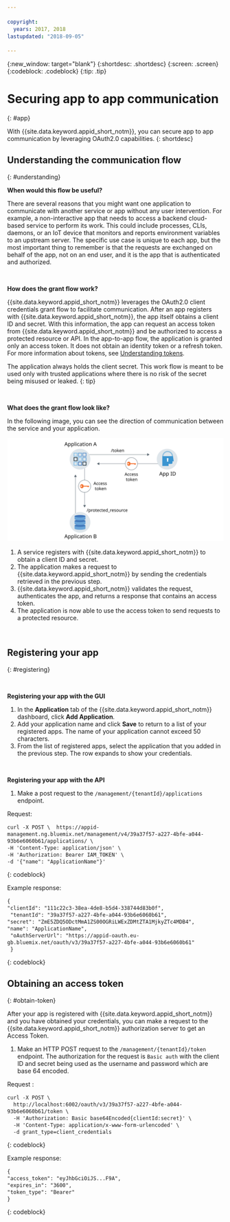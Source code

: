 ```yaml
---

copyright:
  years: 2017, 2018
lastupdated: "2018-09-05"

---
```


{:new_window: target="blank"}
{:shortdesc: .shortdesc}
{:screen: .screen}
{:codeblock: .codeblock}
{:tip: .tip}


# Securing app to app communication
{: #app}

With {{site.data.keyword.appid_short_notm}}, you can secure app to app communication by leveraging OAuth2.0 capabilities.
{: shortdesc}


## Understanding the communication flow
{: #understanding}

**When would this flow be useful?**

There are several reasons that you might want one application to communicate with another service or app without any user intervention. For example, a non-interactive app that needs to access a backend cloud-based service to perform its work. This could include processes, CLIs, daemons, or an IoT device that monitors and reports environment variables to an upstream server. The specific use case is unique to each app, but the most important thing to remember is that the requests are exchanged on behalf of the app, not on an end user, and it is the app that is authenticated and authorized.

</br>

**How does the grant flow work?**

{{site.data.keyword.appid_short_notm}} leverages the OAuth2.0 client credentials grant flow to facilitate communication. After an app registers with {{site.data.keyword.appid_short_notm}}, the app itself obtains a client ID and secret. With this information, the app can request an access token from {{site.data.keyword.appid_short_notm}} and be authorized to access a protected resource or API. In the app-to-app flow, the application is granted only an access token. It does not obtain an identity token or a refresh token. For more information about tokens, see [Understanding tokens](tokens.html#tokens).

The application always holds the client secret. This work flow is meant to be used only with trusted applications where there is no risk of the secret being misused or leaked.
{: tip}

</br>

**What does the grant flow look like?**

In the following image, you can see the direction of communication between the service and your application.

![{{site.data.keyword.appid_short_notm}} app-to-app flow](/images/app-to-app-flow.svg)


1. A service registers with {{site.data.keyword.appid_short_notm}} to obtain a client ID and secret.
2. The application makes a request to {{site.data.keyword.appid_short_notm}} by sending the credentials retrieved in the previous step.
3. {{site.data.keyword.appid_short_notm}} validates the request, authenticates the app, and returns a response that contains an access token.
4. The application is now able to use the access token to send requests to a protected resource.

</br>



## Registering your app
{: #registering}

</br>

**Registering your app with the GUI**

1. In the **Application** tab of the {{site.data.keyword.appid_short_notm}} dashboard, click **Add Application**.
2. Add your application name and click **Save** to return to a list of your registered apps. The name of your application cannot exceed 50 characters.
3. From the list of registered apps, select the application that you added in the previous step. The row expands to show your credentials.

</br>

**Registering your app with the API**

1. Make a post request to the `/management/{tenantId}/applications` endpoint.

  Request:
  ```
  curl -X POST \  https://appid-management.ng.bluemix.net/management/v4/39a37f57-a227-4bfe-a044-93b6e6060b61/applications/ \
  -H 'Content-Type: application/json' \
  -H 'Authorization: Bearer IAM_TOKEN' \
  -d '{"name": "ApplicationName"}'
  ```
  {: codeblock}

  Example response:
  ```
  {
  "clientId": "111c22c3-38ea-4de8-b5d4-338744d83b0f",
   "tenantId": "39a37f57-a227-4bfe-a044-93b6e6060b61",
  "secret": "ZmE5ZDQ5ODctMmA1ZS00OGRiLWExZDMtZTA1MjkyZTc4MDB4",
  "name": "ApplicationName",
   "oAuthServerUrl": "https://appid-oauth.eu-gb.bluemix.net/oauth/v3/39a37f57-a227-4bfe-a044-93b6e6060b61"
   }
  ```
  {: codeblock}



## Obtaining an access token
{: #obtain-token}

After your app is registered with {{site.data.keyword.appid_short_notm}} and you have obtained your credentials, you can make a request to the {{site.data.keyword.appid_short_notm}} authorization server to get an Access Token.

1. Make an HTTP POST request to the `/management/{tenantId}/token` endpoint. The authorization for the request is `Basic auth` with the client ID and secret being used as the username and password which are base 64 encoded.

  Request :
  ```
  curl -X POST \
    http://localhost:6002/oauth/v3/39a37f57-a227-4bfe-a044-93b6e6060b61/token \
    -H 'Authorization: Basic base64Encoded{clientId:secret}' \
    -H 'Content-Type: application/x-www-form-urlencoded' \
    -d grant_type=client_credentials
  ```
  {: codeblock}

  Example response:
  ```
  {
  "access_token": "eyJhbGciOiJS...F9A",
  "expires_in": "3600",
  "token_type": "Bearer"
  }
  ```
  {: codeblock}


